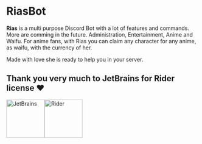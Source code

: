 # RiasBot
**Rias** is a multi purpose Discord Bot with a lot of features and commands. More are comming in the future.
Administration, Entertainment, Anime and Waifu. For anime fans, with Rias you can claim any character for any anime, as waifu, with the currency of her.</p>
Made with love she is ready to help you in your server.

## Thank you very much to JetBrains for Rider license ❤️
<img src="https://i.imgur.com/saO1IrM.png" alt="JetBrains" width="100" height="100"><img src="https://i.imgur.com/2ZcNHIF.png" alt="Rider" width="100" height="100">
